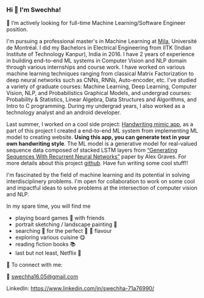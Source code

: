 ### Hi 👋 I'm Swechha!

🔭 I’m actively looking for full-time Machine Learning/Software Engineer position.

I'm pursuing a professional master's in Machine Learning at [Mila](https://mila.quebec/en/person/swechha/), Université de Montréal. I did my Bachelors in Electrical Engineering from IITK (Indian Institute of Technology Kanpur), India in 2016. I have 2 years of experience in building end-to-end ML systems in Computer Vision and NLP domain through various internships and course work. I have worked on various machine learning techniques ranging from classical Matrix Factorization to deep neural networks such as CNNs, RNNs, Auto-encoder, etc. I've studied a variety of graduate courses: Machine Learning, Deep Learning, Computer Vision, NLP, and Probabilistics Graphical Models, and undergrad courses: Probability & Statistics, Linear Algebra, Data Structures and Algorithms, and Intro to C programming. 
During my undergrad years, I also worked as a technology analyst and an android developer. 

Last summer, I worked on a cool side project: [Handwriting mimic app](https://youtu.be/Ghsb3w0QACI), as a part of this project I created a end-to-end ML system from implementing ML model to creating website. **Using this app, you can generate text in your own handwriting style**. The ML model is a generative model for real-valued sequence data composed of stacked LSTM layers from [“Generating Sequences With Recurrent Neural Networks”](https://arxiv.org/pdf/1308.0850.pdf) paper by Alex Graves.
For more details about this project [github](https://github.com/swechhachoudhary/Handwriting-synthesis). Have fun writing some cool stuff!!

I'm fascinated by the field of machine learning and its potential in solving interdisciplinery problems. I'm open for collaboration to work on some cool and impactful ideas to solve problems at the intersection of computer vision and NLP. 


In my spare time, you will find me
* playing board games :game_die: with friends
* portrait sketching / landscape painting :art:
* searching :telescope: for the perfect :icecream: :ice_cream: flavour
* exploring various cuisine :yum:
* reading fiction books :books:
* last but not least, Netflix :movie_camera:



🤝 To connect with me:

:email: swechha16.05@gmail.com

LinkedIn: https://www.linkedin.com/in/swechha-71a76990/




